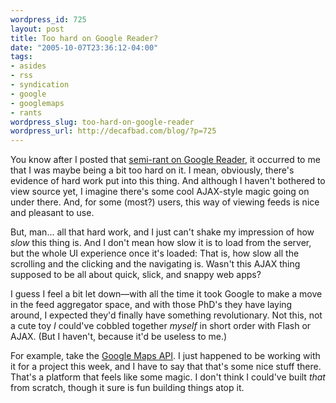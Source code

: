 ```yaml
--- 
wordpress_id: 725
layout: post
title: Too hard on Google Reader?
date: "2005-10-07T23:36:12-04:00"
tags: 
- asides
- rss
- syndication
- google
- googlemaps
- rants
wordpress_slug: too-hard-on-google-reader
wordpress_url: http://decafbad.com/blog/?p=725
---
```

You know after I posted that [semi-rant on Google Reader][gr], it occurred to me that I was maybe being a bit too hard on it.  I mean, obviously, there's evidence of hard work put into this thing.  And although I haven't bothered to view source yet, I imagine there's some cool AJAX-style magic going on under there.  And, for some (most?) users, this way of viewing feeds is nice and pleasant to use.

But, man... all that hard work, and I just can't shake my impression of how *slow* this thing is.  And I don't mean how slow it is to load from the server, but the whole UI experience once it's loaded: That is, how slow all the scrolling and the clicking and the navigating is.  Wasn't this AJAX thing supposed to be all about quick, slick, and snappy web apps?

I guess I feel a bit let down—with all the time it took Google to make a move in the feed aggregator space, and with those PhD's they have laying around, I expected they'd finally have something revolutionary.  Not this, not a cute toy *I* could've cobbled together *myself* in short order with Flash or AJAX.  (But I haven't, because it'd be useless to me.)

For example, take the [Google Maps API][gma].  I just happened to be working with it for a project this week, and I have to say that that's some nice stuff there.  That's a platform that feels like some magic.  I don't think I could've built *that* from scratch, though it sure is fun building things atop it.

[gr]: http://decafbad.com/blog/2005/10/07/google-reader-big-blue-chunky-water-wings
[gma]: http://www.google.com/apis/maps/

<!-- tags: google rss syndication rants googlemaps -->
